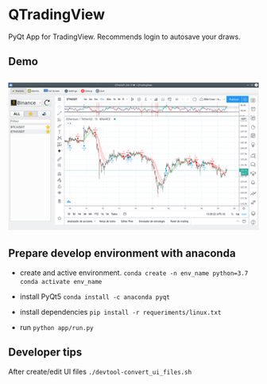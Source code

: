 # QTradingView

PyQt App for TradingView. Recommends login to autosave your draws.

## Demo

![Image not found](demo.png)
---

## Prepare develop environment with anaconda

- create and active environment.
`conda create -n env_name python=3.7`
`conda activate env_name`

- install PyQt5
`conda install -c anaconda pyqt`

- install dependencies
`pip install -r requeriments/linux.txt`

- run
`python app/run.py`

## Developer tips

After create/edit UI files
`./devtool-convert_ui_files.sh`



